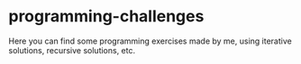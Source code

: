 # programming-challenges
Here you can find some programming exercises made by me, using iterative solutions, recursive solutions, etc.
